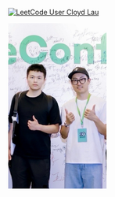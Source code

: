 [![LeetCode User Cloyd Lau](https://img.shields.io/badge/dynamic/json?style=for-the-badge&labelColor=black&color=%23ffa116&label=Solved%20LeetCode&query=solvedOverTotal&url=https%3A%2F%2Fleetcode-badge.vercel.app%2Fapi%2Fusers%2Fcloydlau%2Fcn%2F&logo=leetcode&logoColor=yellow)](https://leetcode.cn/cloydlau/)

<img height="336px" src="./evanyou.jpeg" alt="evanyou">

<!--
**cloydlau/cloydlau** is a ✨ _special_ ✨ repository because its `README.md` (this file) appears on your GitHub profile.

Here are some ideas to get you started:

- 🔭 I’m currently working on ...
- 🌱 I’m currently learning ...
- 👯 I’m looking to collaborate on ...
- 🤔 I’m looking for help with ...
- 💬 Ask me about ...
- 📫 How to reach me: ...
- 😄 Pronouns: ...
- ⚡ Fun fact: ...
-->
